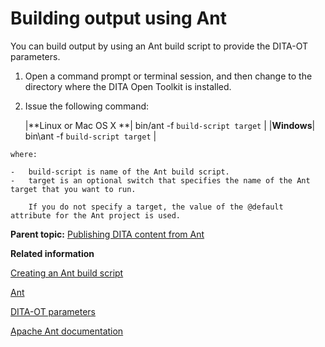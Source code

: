 # Building output using Ant

You can build output by using an Ant build script to provide the DITA-OT parameters.

1.   Open a command prompt or terminal session, and then change to the directory where the DITA Open Toolkit is installed. 
2.   Issue the following command: 

        |**Linux or Mac OS X **| bin/ant -f `build-script target` |
    |**Windows**| bin\\ant -f `build-script target` |

    where:

    -   build-script is name of the Ant build script.
    -   target is an optional switch that specifies the name of the Ant target that you want to run.

        If you do not specify a target, the value of the @default attribute for the Ant project is used.


**Parent topic:** [Publishing DITA content from Ant](../user-guide/publishing-with-ant.md)

**Related information**  


[Creating an Ant build script](../user-guide/creating-an-ant-build-script.md)

[Ant](../user-guide/ant.md)

[DITA-OT parameters](../parameters/parameters_intro.md)

[Apache Ant documentation](http://ant.apache.org/manual/index.html)

